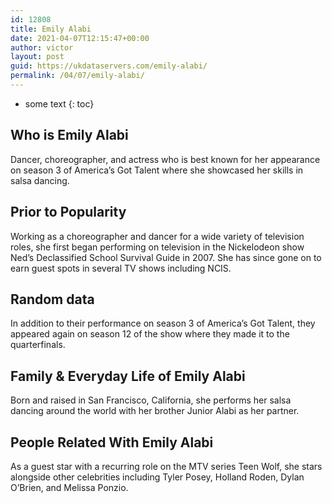 ```yaml
---
id: 12808
title: Emily Alabi
date: 2021-04-07T12:15:47+00:00
author: victor
layout: post
guid: https://ukdataservers.com/emily-alabi/
permalink: /04/07/emily-alabi/
---
```


* some text
{: toc}


## Who is Emily Alabi



Dancer, choreographer, and actress who is best known for her appearance on season 3 of America&#8217;s Got Talent where she showcased her skills in salsa dancing. 

                
                
                
## Prior to Popularity



Working as a choreographer and dancer for a wide variety of television roles, she first began performing on television in the Nickelodeon show Ned&#8217;s Declassified School Survival Guide in 2007. She has since gone on to earn guest spots in several TV shows including NCIS. 

                
                
                
## Random data



In addition to their performance on season 3 of America&#8217;s Got Talent, they appeared again on season 12 of the show where they made it to the quarterfinals. 

                
                
                
## Family & Everyday Life of Emily Alabi



Born and raised in San Francisco, California, she performs her salsa dancing around the world with her brother Junior Alabi as her partner. 

                
                
                
## People Related With Emily Alabi



As a guest star with a recurring role on the MTV series Teen Wolf, she stars alongside other celebrities including Tyler Posey, Holland Roden, Dylan O&#8217;Brien, and Melissa Ponzio. 

                
              
            
          
          
          